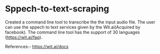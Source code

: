 # Sppech-to-text-scraping

Created a command line tool to transcribe the the input audio file. The user can use the sppech to text services given by the Wit.ai(Acquired by facebook). The command line tool has the support of 30 languages (https://wit.ai/faq).

References:-
https://wit.ai/docs
